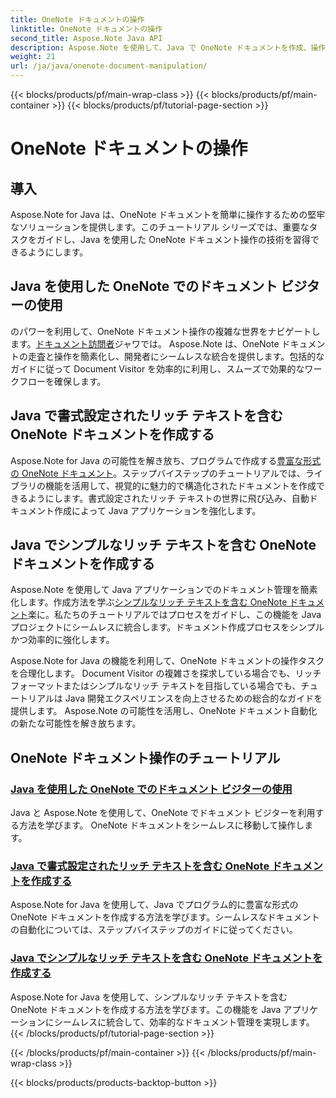 ```yaml
---
title: OneNote ドキュメントの操作
linktitle: OneNote ドキュメントの操作
second_title: Aspose.Note Java API
description: Aspose.Note を使用して、Java で OneNote ドキュメントを作成、操作、自動化します。 Document Visitor、書式設定されたリッチ テキスト、およびリッチ テキストの作成に関するステップバイステップのチュートリアル。
weight: 21
url: /ja/java/onenote-document-manipulation/
---
```


{{< blocks/products/pf/main-wrap-class >}}
{{< blocks/products/pf/main-container >}}
{{< blocks/products/pf/tutorial-page-section >}}

# OneNote ドキュメントの操作


## 導入

Aspose.Note for Java は、OneNote ドキュメントを簡単に操作するための堅牢なソリューションを提供します。このチュートリアル シリーズでは、重要なタスクをガイドし、Java を使用した OneNote ドキュメント操作の技術を習得できるようにします。

## Java を使用した OneNote でのドキュメント ビジターの使用
のパワーを利用して、OneNote ドキュメント操作の複雑な世界をナビゲートします。[ドキュメント訪問者](./using-document-visitor/)ジャワでは。 Aspose.Note は、OneNote ドキュメントの走査と操作を簡素化し、開発者にシームレスな統合を提供します。包括的なガイドに従って Document Visitor を効率的に利用し、スムーズで効果的なワークフローを確保します。 

## Java で書式設定されたリッチ テキストを含む OneNote ドキュメントを作成する
Aspose.Note for Java の可能性を解き放ち、プログラムで作成する[豊富な形式の OneNote ドキュメント](./create-onenote-document-formatted-rich-text/)。ステップバイステップのチュートリアルでは、ライブラリの機能を活用して、視覚的に魅力的で構造化されたドキュメントを作成できるようにします。書式設定されたリッチ テキストの世界に飛び込み、自動ドキュメント作成によって Java アプリケーションを強化します。

## Java でシンプルなリッチ テキストを含む OneNote ドキュメントを作成する
Aspose.Note を使用して Java アプリケーションでのドキュメント管理を簡素化します。作成方法を学ぶ[シンプルなリッチ テキストを含む OneNote ドキュメント](./create-onenote-document-simple-rich-text/)楽に。私たちのチュートリアルではプロセスをガイドし、この機能を Java プロジェクトにシームレスに統合します。ドキュメント作成プロセスをシンプルかつ効率的に強化します。 

Aspose.Note for Java の機能を利用して、OneNote ドキュメントの操作タスクを合理化します。 Document Visitor の複雑さを探求している場合でも、リッチ フォーマットまたはシンプルなリッチ テキストを目指している場合でも、チュートリアルは Java 開発エクスペリエンスを向上させるための総合的なガイドを提供します。 Aspose.Note の可能性を活用し、OneNote ドキュメント自動化の新たな可能性を解き放ちます。
## OneNote ドキュメント操作のチュートリアル
### [Java を使用した OneNote でのドキュメント ビジターの使用](./using-document-visitor/)
Java と Aspose.Note を使用して、OneNote でドキュメント ビジターを利用する方法を学びます。 OneNote ドキュメントをシームレスに移動して操作します。
### [Java で書式設定されたリッチ テキストを含む OneNote ドキュメントを作成する](./create-onenote-document-formatted-rich-text/)
Aspose.Note for Java を使用して、Java でプログラム的に豊富な形式の OneNote ドキュメントを作成する方法を学びます。シームレスなドキュメントの自動化については、ステップバイステップのガイドに従ってください。
### [Java でシンプルなリッチ テキストを含む OneNote ドキュメントを作成する](./create-onenote-document-simple-rich-text/)
Aspose.Note for Java を使用して、シンプルなリッチ テキストを含む OneNote ドキュメントを作成する方法を学びます。この機能を Java アプリケーションにシームレスに統合して、効率的なドキュメント管理を実現します。
{{< /blocks/products/pf/tutorial-page-section >}}

{{< /blocks/products/pf/main-container >}}
{{< /blocks/products/pf/main-wrap-class >}}

{{< blocks/products/products-backtop-button >}}
